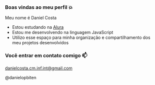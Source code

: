 ### Boas vindas ao meu perfil 💥

Meu nome é Daniel Costa

 - Estou estudando na [Alura](https://www.alura.com.br)
 - Estou me desenvolvendo na linguagem JavaScript
 - Utilizo esse espaço para minha organização e compartilhamento dos meu projetos desenvolvidos

### Você entrar em contato comigo 📫

danielcosta.cm.inf.int@gmail.com

@danielopbiten


